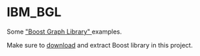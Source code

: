 IBM_BGL
=======
 Some ["Boost Graph Library" ](http://www.boost.org/doc/libs/1_57_0/libs/graph) examples.


Make sure to [download](http://sourceforge.net/projects/boost/files/boost/1.57.0/boost_1_57_0.tar.gz/download) and extract Boost  library in this project.
